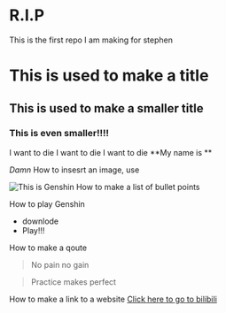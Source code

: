 # R.I.P
This is the first repo I am making for stephen
# This is used to make a title
## This is used to make a smaller title
### This is even smaller!!!!

I want to die
I want to die
I want to die
**My name is ** 

*Damn* 
How to insesrt an image, use ![]()

![This is Genshin](https://th.bing.com/th/id/OIP._v0agLrvLQGUbod8-5OUUAHaEK?w=275&h=180&c=7&r=0&o=5&dpr=1.3&pid=1.7)
How to make a list of bullet points

How to play Genshin
- downlode
- Play!!!

How to make a qoute
> No pain no gain

> Practice makes perfect

How to make a link to a website
[Click here to go to bilibili](https://www.bilibili.com/)

